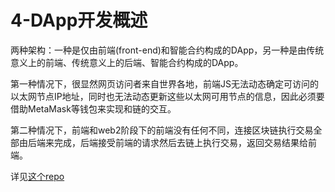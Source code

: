 # 4-DApp开发概述

两种架构：一种是仅由前端(front-end)和智能合约构成的DApp，另一种是由传统意义上的前端、传统意义上的后端、智能合约构成的DApp。

第一种情况下，很显然网页访问者来自世界各地，前端JS无法动态确定可访问的以太网节点IP地址，同时也无法动态更新这些以太网可用节点的信息，因此必须要借助MetaMask等钱包来实现和链的交互。

第二种情况下，前端和web2阶段下的前端没有任何不同，连接区块链执行交易全部由后端来完成，后端接受前端的请求然后去链上执行交易，返回交易结果给前端。

详见[这个repo](https://github.com/local-h0st/dapp-donut-vending-machine/blob/main/README.md)
